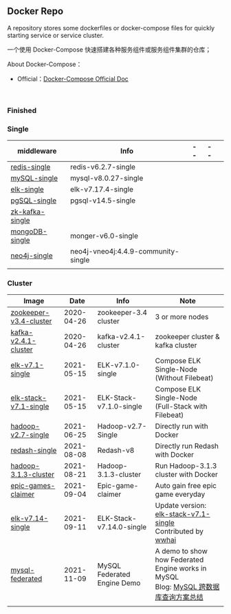 ## Docker Repo

A repository stores some dockerfiles or docker-compose files for quickly starting service or service cluster.

一个使用 Docker-Compose 快速搭建各种服务组件或服务组件集群的仓库；

About Docker-Compose：

-   Official：[Docker-Compose Official Doc](https://docs.docker.com/compose/)

<br/>

### Finished

### Single

| middleware                                                                                    | Info                                | --  | --  |     |
| --------------------------------------------------------------------------------------------- | ----------------------------------- | --- | --- | --- |
| [redis-single](https://github.com/Hard-it-le/docker-compose-hub/tree/main/redis/redis-single) | redis-v6.2.7-single                 |     |     |     |
| [mySQL-single](https://github.com/Hard-it-le/docker-compose-hub/tree/main/mysql/mysql-single) | mysql-v8.0.27-single                |     |     |     |
| [elk-single](https://github.com/Hard-it-le/docker-compose-hub/tree/main/es-logs-kibana)       | elk-v7.17.4-single                  |     |     |     |
| [pgSQL-single](https://github.com/Hard-it-le/docker-compose-hub/tree/main/pgsql)              | pgsql-v14.5-single                  |     |     |     |
| [zk-kafka-single](https://github.com/Hard-it-le/docker-compose-hub/tree/main/zk-kafka)        |                                     |     |     |     |
| [mongoDB-single](https://github.com/Hard-it-le/docker-compose-hub/tree/main/mongoDB)          | monger-v6.0-single                  |     |     |     |
| [neo4j-single](https://github.com/Hard-it-le/docker-compose-hub/tree/main/neo4j)              | neo4j-vneo4j:4.4.9-community-single |     |     |     |
|                                                                                               |                                     |     |     |     |

### Cluster

| Image                                                                                           | Date       | Info                        | Note                                                                                                                                                                |
| ----------------------------------------------------------------------------------------------- | ---------- | --------------------------- | ------------------------------------------------------------------------------------------------------------------------------------------------------------------- |
| [zookeeper-v3.4-cluster](https://github.com/JasonkayZK/docker_repo/tree/zookeeper-v3.4-cluster) | 2020-04-26 | zookeeper-3.4 cluster       | 3 or more nodes                                                                                                                                                     |
| [kafka-v2.4.1-cluster](https://github.com/JasonkayZK/docker_repo/tree/kafka-v2.4.1-cluster)     | 2020-04-26 | kafka-v2.4.1-cluster        | zookeeper cluster & kafka cluster                                                                                                                                   |
| [elk-v7.1-single](https://github.com/JasonkayZK/docker_repo/tree/elk-v7.1-single)               | 2021-05-15 | ELK-v7.1.0-single           | Compose ELK Single-Node<br />(Without Filebeat)                                                                                                                     |
| [elk-stack-v7.1-single](https://github.com/JasonkayZK/docker_repo/tree/elk-stack-v7.1-single)   | 2021-05-15 | ELK-Stack-v7.1.0-single     | Compose ELK Single-Node<br />(Full-Stack with Filebeat)                                                                                                             |
| [hadoop-v2.7-single](https://github.com/JasonkayZK/docker_repo/tree/hadoop-v2.7-single)         | 2021-06-25 | Hadoop-v2.7-Single          | Directly run with Docker                                                                                                                                            |
| [redash-single](https://github.com/JasonkayZK/docker_repo/tree/redash-single)                   | 2021-08-08 | Redash-v8                   | Directly run Redash with Docker                                                                                                                                     |
| [hadoop-3.1.3-cluster](https://github.com/JasonkayZK/docker_repo/tree/hadoop-3.1.3-cluster)     | 2021-08-21 | Hadoop-3.1.3-cluster        | Run Hadoop-3.1.3 cluster with Docker                                                                                                                                |
| [epic-games-claimer](https://github.com/JasonkayZK/docker_repo/tree/epic-games-claimer)         | 2021-09-04 | Epic-game-claimer           | Auto gain free epic game everyday                                                                                                                                   |
| [elk-v7.14-single](https://github.com/JasonkayZK/docker_repo/tree/elk-v7.14-single)             | 2021-09-11 | ELK-Stack-v7.14.0-single    | Update version: [elk-stack-v7.1-single](https://github.com/JasonkayZK/docker_repo/tree/elk-stack-v7.1-single)<br />Contributed by [wwhai](https://github.com/wwhai) |
| [mysql-federated](https://github.com/JasonkayZK/docker-repo/tree/mysql-federated)               | 2021-11-09 | MySQL Federated Engine Demo | A demo to show how Federated Engine works in MySQL<br />Blog: [MySQL 跨数据库查询方案总结](https://jasonkayzk.github.io/2021/11/09/MySQL跨数据库查询方案总结/)      |
|                                                                                                 |            |                             |                                                                                                                                                                     |

